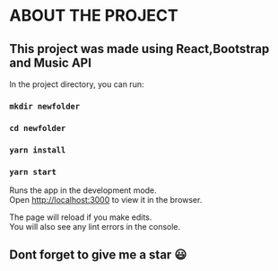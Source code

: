 # ABOUT THE PROJECT

## This project was made using React,Bootstrap and Music API



In the project directory, you can run:

### `mkdir newfolder`
### `cd newfolder`
### `yarn install`
### `yarn start`

Runs the app in the development mode.\
Open [http://localhost:3000](http://localhost:3000) to view it in the browser.

The page will reload if you make edits.\
You will also see any lint errors in the console.

## Dont forget to give me a star :smiley:
